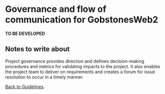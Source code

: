 # Governance and flow of communication for **GobstonesWeb2**

**TO BE DEVELOPED**

## Notes to write about
Project governance provides direction and defines decision-making procedures and metrics for validating impacts to the project. It also enables the project team to deliver on requirements and creates a forum for issue resolution to occur in a timely manner.

[Back to Guidelines](../README.md).